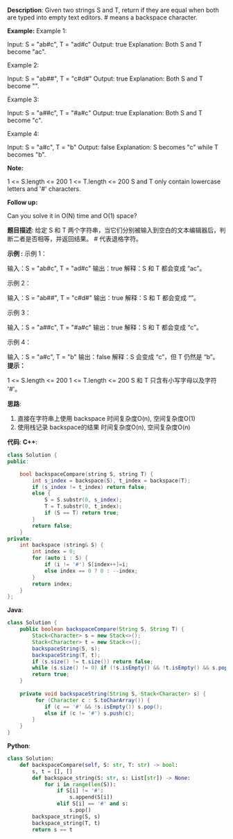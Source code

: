 __Description__:
Given two strings S and T, return if they are equal when both are typed into empty text editors. # means a backspace character.

__Example:__
Example 1:

Input: S = "ab#c", T = "ad#c"
Output: true
Explanation: Both S and T become "ac".

Example 2:

Input: S = "ab##", T = "c#d#"
Output: true
Explanation: Both S and T become "".

Example 3:

Input: S = "a##c", T = "#a#c"
Output: true
Explanation: Both S and T become "c".

Example 4:

Input: S = "a#c", T = "b"
Output: false
Explanation: S becomes "c" while T becomes "b".

__Note:__

1 <= S.length <= 200
1 <= T.length <= 200
S and T only contain lowercase letters and '#' characters.

__Follow up:__

Can you solve it in O(N) time and O(1) space?

__题目描述__:
给定 S 和 T 两个字符串，当它们分别被输入到空白的文本编辑器后，判断二者是否相等，并返回结果。 # 代表退格字符。

__示例 :__
示例 1：

输入：S = "ab#c", T = "ad#c"
输出：true
解释：S 和 T 都会变成 “ac”。

示例 2：

输入：S = "ab##", T = "c#d#"
输出：true
解释：S 和 T 都会变成 “”。

示例 3：

输入：S = "a##c", T = "#a#c"
输出：true
解释：S 和 T 都会变成 “c”。

示例 4：

输入：S = "a#c", T = "b"
输出：false
解释：S 会变成 “c”，但 T 仍然是 “b”。
 
__提示：__

1 <= S.length <= 200
1 <= T.length <= 200
S 和 T 只含有小写字母以及字符 '#'。

__思路__:
1. 直接在字符串上使用 backspace
时间复杂度O(n), 空间复杂度O(1)
2. 使用栈记录 backspace的结果
时间复杂度O(n), 空间复杂度O(n)

__代码__:
__C++__:
```C++
class Solution {
public:

    bool backspaceCompare(string S, string T) {
        int s_index = backspace(S), t_index = backspace(T);
        if (s_index != t_index) return false;
        else {
            S = S.substr(0, s_index);
            T = T.substr(0, t_index);
            if (S == T) return true;
        }
        return false;
    }
private:
    int backspace (string& S) {
        int index = 0;
        for (auto i : S) {
            if (i != '#') S[index++]=i;
            else index == 0 ? 0 : --index;
        }
        return index;
    }
};
```

__Java__:
```Java
class Solution {
    public boolean backspaceCompare(String S, String T) {
        Stack<Character> s = new Stack<>();
        Stack<Character> t = new Stack<>();
        backspaceString(S, s);
        backspaceString(T, t);
        if (s.size() != t.size()) return false;
        while (s.size() != 0) if (!s.isEmpty() && !t.isEmpty() && s.pop() != t.pop()) return false;
        return true;
    }
    
    private void backspaceString(String S, Stack<Character> s) {
         for (Character c : S.toCharArray()) {
            if (c == '#' && !s.isEmpty()) s.pop();
            else if (c != '#') s.push(c);
        }
    }
}
```

__Python__:
```Python
class Solution:
    def backspaceCompare(self, S: str, T: str) -> bool:
        s, t = [], []
        def backspace_string(S: str, s: List[str]) -> None:
            for i in range(len(S)):
                if S[i] != '#':
                    s.append(S[i])
                elif S[i] == '#' and s:
                    s.pop()
        backspace_string(S, s)
        backspace_string(T, t)
        return s == t
```